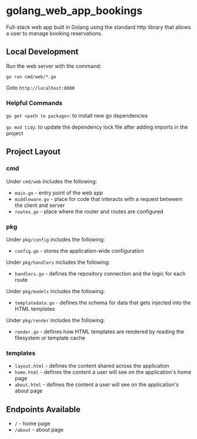 # golang_web_app_bookings

Full-stack web app built in Golang using the standard http library that allows a user to manage booking reservations.

## Local Development

Run the web server with the command:

`go run cmd/web/*.go`

Goto `http://localhost:8080`

### Helpful Commands

`go get <path to package>`: to install new go dependencies

`go mod tidy`: to update the dependency lock file after adding imports in the project

## Project Layout

### cmd

Under `cmd/web` includes the following:

* `main.go` - entry point of the web app
* `middleware.go` - place for code that interacts with a request betweem the client and server
* `routes.go` - place where the router and routes are configured

### pkg

Under `pkg/config` includes the following:

* `config.go` - stores the application-wide configuration

Under `pkg/handlers` includes the following:

* `handlers.go` - defines the repository connection and the logic for each route

Under `pkg/models` includes the following:

* `templatedata.go` - defines the schema for data that gets injected into the HTML templates

Under `pkg/render` includes the following:

* `render.go` - defines how HTML templates are rendered by reading the filesystem or template cache

### templates

* `layout.html` - defines the content shared across the application
* `home.html` - defines the content a user will see on the application's home page
* `about.html` - defines the content a user will see on the application's about page

## Endpoints Available

* `/` - home page
* `/about` - about page
